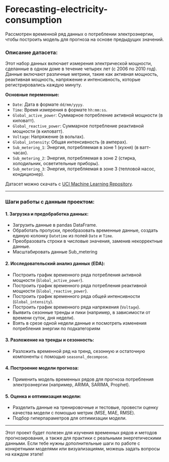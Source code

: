 # Forecasting-electricity-consumption
Рассмотрен временной ряд данных о потреблении электроэнергии, чтобы построить модель для прогноза на основе предыдущих значений.

### Описание датасета:
Этот набор данных включает измерения электрической мощности, сделанные в одном доме в течение четырех лет (с 2006 по 2010 год). Данные включают различные метрики, такие как активная мощность, реактивная мощность, напряжение и интенсивность, которые регистрировались каждую минуту.

**Основные переменные:**
- `Date`: Дата в формате `dd/mm/yyyy`.
- `Time`: Время измерения в формате `hh:mm:ss`.
- `Global_active_power`: Суммарное потребление активной мощности (в киловатт).
- `Global_reactive_power`: Суммарное потребление реактивной мощности (в киловатт).
- `Voltage`: Напряжение (в вольтах).
- `Global_intensity`: Общая интенсивность (в амперах).
- `Sub_metering_1`: Энергия, потребляемая в зоне 1 (кухня) (в ватт-часах).
- `Sub_metering_2`: Энергия, потребляемая в зоне 2 (стирка, холодильник, осветительные приборы).
- `Sub_metering_3`: Энергия, потребляемая в зоне 3 (тепловой насос, кондиционер).

Датасет можно скачать с [UCI Machine Learning Repository](https://archive.ics.uci.edu/ml/datasets/individual+household+electric+power+consumption).

---

### Шаги работы с данным проектом:

#### 1. **Загрузка и предобработка данных:**
   - Загрузить данные в pandas DataFrame.
   - Обработать пропуски, преобразовать временные данные, создать единую колонку `Datetime` из полей `Date` и `Time`.
   - Преобразовать строки в числовые значения, заменив некорректные данные.
   - Масштабировать данные Sub_metering

#### 2. **Исследовательский анализ данных (EDA):**
   - Построить график временного ряда потребления активной мощности (`Global_active_power`).
   - Построить график временного ряда потребления реактивной мощности (`Global_reactive_power`).
   - Построить график временного ряда общей интенсивности (`Global_intensity`).
   - Построить график временного ряда напряжения (`Voltage`).
   - Выявить сезонные тренды и пики (например, в зависимости от времени суток, дня недели).
   - Взять в срезе одной недели данные и посмотреть изменения потребления энергии по подкатегориям

#### 3. **Разложение на тренды и сезонность:**
   - Разложить временной ряд на тренд, сезонную и остаточную компоненты с помощью `seasonal_decompose`.

#### 4. **Построение модели прогноза:**
   - Применить модель временных рядов для прогноза потребления электроэнергии (например, ARIMA, SARIMA, Prophet).

#### 5. **Оценка и оптимизация модели:**
   - Разделить данные на тренировочные и тестовые, провести оценку качества модели с помощью метрик (MSE, MAE, RMSE).
   - Подбор гиперпараметров для оптимизации модели.

---

Этот проект будет полезен для изучения временных рядов и методов прогнозирования, а также для практики с реальными энергетическими данными. Если тебе нужны дополнительные шаги по работе с конкретными моделями или визуализациями, можешь задать вопросы на каждом этапе!
